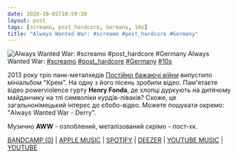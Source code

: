 ```yaml
---
date: 2020-10-05T10:59:18
layout: post
tags: [screamo, post_hardcore, Germany, 10s]
title: "Always Wanted War: #screamo #post_hardcore #Germany"
---
```

![Always Wanted War: #screamo #post_hardcore #Germany](https://res.cloudinary.com/vast-space-unexplored/image/upload/q_auto,dpr_auto,w_auto/photos/photo_1063_05-10-2020_10-59-18.jpg)
Always Wanted War: [#screamo](/tags/#screamo) [#post_hardcore](/tags/#post_hardcore) [#Germany](/tags/#Germany) [#10s](/tags/#10s)

2013 року тріо панк-металхедів [Постійно бажаючі війни](/2020-04-10-always-wanted-war--screamo-post-hardcore-germany) випустило мініальбом &quot;Крем&quot;. На одну з його пісень зробили відео. Пам&#39;ятаєте відео powerviolence гурту **Henry Fonda**, де хлопці дуркують на дитячому майданчику на тлі символіки курдів-ліваків? Схоже, це загальнонімецький інтерес до єбобо-відео. Можете пошукати окремо: &quot;Always Wanted War - Derry&quot;.

Музично **AWW** - озлоблений, металізований скрімо - пост-хк.

[BANDCAMP (0)](https://alwayswantedwar.bandcamp.com/album/c-r-e-a-m) \| [APPLE MUSIC](https://music.apple.com/us/album/c-r-e-a-m/751682796) \| [SPOTIFY](https://open.spotify.com/album/6tOyei3HDs26YdDtJYO6eS?autoplay=true) \| [DEEZER](https://deezer.page.link/cN1zLuKenX7f9LE47) \| [YOUTUBE MUSIC](https://music.youtube.com/playlist?list=OLAK5uy_lXU_cp_5WJrvOfIxHeKOP2qntIxs7AmAY) \| [YOUTUBE](https://www.youtube.com/playlist?list=OLAK5uy_lPoeU5AFaufXv8IGUjmbxXu1bm-U0IutU)